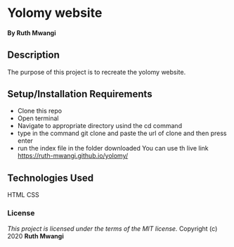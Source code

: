 # Yolomy website

#### By **Ruth Mwangi**
## Description
The purpose of this project is to recreate the yolomy website. 
## Setup/Installation Requirements
* Clone this repo  
* Open terminal
* Navigate to appropriate directory usind the cd command
* type in the command git clone and paste the url of clone and then press enter 
* run the index file in the folder downloaded
You can use th live link https://ruth-mwangi.github.io/yolomy/

## Technologies Used
HTML
CSS
### License
*This project is licensed under the terms of the MIT license.*
Copyright (c) 2020 **Ruth Mwangi**

